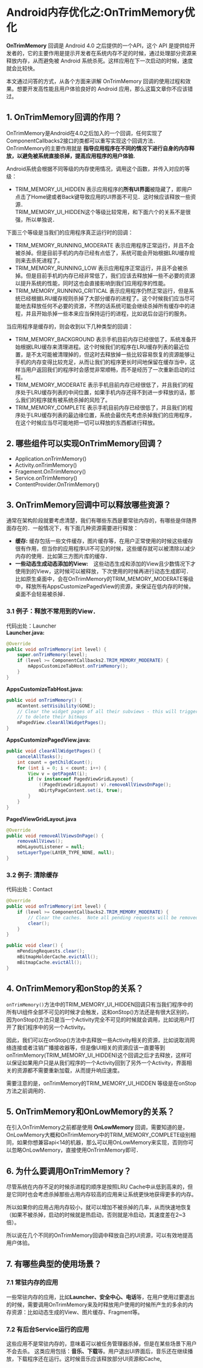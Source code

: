 ﻿Android内存优化之:OnTrimMemory优化
====
**OnTrimMemory** 回调是 Android 4.0 之后提供的一个API，这个 API 是提供给开发者的，它的主要作用是提示开发者在系统内存不足的时候，通过处理部分资源来释放内存，从而避免被 Android 系统杀死。这样应用在下一次启动的时候，速度就会比较快。

本文通过问答的方式，从各个方面来讲解 OnTrimMemory 回调的使用过程和效果。想要开发高性能且用户体验良好的 Android 应用，那么这篇文章你不应该错过。

## 1. OnTrimMemory回调的作用？ ##
OnTrimMemory是Android在4.0之后加入的一个回调，任何实现了ComponentCallbacks2接口的类都可以重写实现这个回调方法．OnTrimMemory的主要作用就是 **指导应用程序在不同的情况下进行自身的内存释放，以避免被系统直接杀掉，提高应用程序的用户体验.**

Android系统会根据不同等级的内存使用情况，调用这个函数，并传入对应的等级：

* TRIM_MEMORY_UI_HIDDEN 表示应用程序的**所有UI界面**被隐藏了，即用户点击了Home键或者Back键导致应用的UI界面不可见．这时候应该释放一些资源．</br>TRIM_MEMORY_UI_HIDDEN这个等级比较常用，和下面六个的关系不是很强，所以单独说．

下面三个等级是当我们的应用程序真正运行时的回调：

* TRIM_MEMORY_RUNNING_MODERATE 表示应用程序正常运行，并且不会被杀掉。但是目前手机的内存已经有点低了，系统可能会开始根据LRU缓存规则来去杀死进程了。
* TRIM_MEMORY_RUNNING_LOW 表示应用程序正常运行，并且不会被杀掉。但是目前手机的内存已经非常低了，我们应该去释放掉一些不必要的资源以提升系统的性能，同时这也会直接影响到我们应用程序的性能。
* TRIM_MEMORY_RUNNING_CRITICAL 表示应用程序仍然正常运行，但是系统已经根据LRU缓存规则杀掉了大部分缓存的进程了。这个时候我们应当尽可能地去释放任何不必要的资源，不然的话系统可能会继续杀掉所有缓存中的进程，并且开始杀掉一些本来应当保持运行的进程，比如说后台运行的服务。

当应用程序是缓存的，则会收到以下几种类型的回调：

* TRIM_MEMORY_BACKGROUND 表示手机目前内存已经很低了，系统准备开始根据LRU缓存来清理进程。这个时候我们的程序在LRU缓存列表的最近位置，是不太可能被清理掉的，但这时去释放掉一些比较容易恢复的资源能够让手机的内存变得比较充足，从而让我们的程序更长时间地保留在缓存当中，这样当用户返回我们的程序时会感觉非常顺畅，而不是经历了一次重新启动的过程。
* TRIM_MEMORY_MODERATE 表示手机目前内存已经很低了，并且我们的程序处于LRU缓存列表的中间位置，如果手机内存还得不到进一步释放的话，那么我们的程序就有被系统杀掉的风险了。
* TRIM_MEMORY_COMPLETE 表示手机目前内存已经很低了，并且我们的程序处于LRU缓存列表的最边缘位置，系统会最优先考虑杀掉我们的应用程序，在这个时候应当尽可能地把一切可以释放的东西都进行释放。

## 2. 哪些组件可以实现OnTrimMemory回调？ ##
* Application.onTrimMemory()
* Activity.onTrimMemory()
* Fragement.OnTrimMemory()
* Service.onTrimMemory()
* ContentProvider.OnTrimMemory()

## 3. OnTrimMemory回调中可以释放哪些资源？ ##
通常在架构阶段就要考虑清楚，我们有哪些东西是要常驻内存的，有哪些是伴随界面存在的．一般情况下，有下面几种资源需要进行释放：

* **缓存:** 缓存包括一些文件缓存，图片缓存等，在用户正常使用的时候这些缓存很有作用，但当你的应用程序UI不可见的时候，这些缓存就可以被清除以减少内存的使用．比如第三方图片库的缓存．
* **一些动态生成动态添加的View:**　这些动态生成和添加的View且少数情况下才使用到的View，这时候可以被释放，下次使用的时候再进行动态生成即可．比如原生桌面中，会在OnTrimMemory的TRIM_MEMORY_MODERATE等级中，释放所有AppsCustomizePagedView的资源，来保证在低内存的时候，桌面不会轻易被杀掉．

### 3.1 例子：释放不常用到的View． ###
代码出处：Launcher    
**Launcher.java:**
```java
@Override
public void onTrimMemory(int level) {
    super.onTrimMemory(level);
    if (level >= ComponentCallbacks2.TRIM_MEMORY_MODERATE) {
        mAppsCustomizeTabHost.onTrimMemory();
    }
}
```

**AppsCustomizeTabHost.java:**
```java
public void onTrimMemory() {
    mContent.setVisibility(GONE);
    // Clear the widget pages of all their subviews - this will trigger the widget previews
    // to delete their bitmaps
    mPagedView.clearAllWidgetPages();
}
```

**AppsCustomizePagedView.java:**
```java
public void clearAllWidgetPages() {
    cancelAllTasks();
    int count = getChildCount();
    for (int i = 0; i < count; i++) {
        View v = getPageAt(i);
        if (v instanceof PagedViewGridLayout) {
            ((PagedViewGridLayout) v).removeAllViewsOnPage();
            mDirtyPageContent.set(i, true);
        }
    }
}
```

**PagedViewGridLayout.java**
```java
@Override
public void removeAllViewsOnPage() {
    removeAllViews();
    mOnLayoutListener = null;
    setLayerType(LAYER_TYPE_NONE, null);
}
```

### 3.2 例子: 清除缓存 ###
代码出处：Contact
```java
@Override
public void onTrimMemory(int level) {
    if (level >= ComponentCallbacks2.TRIM_MEMORY_MODERATE) {
        // Clear the caches.  Note all pending requests will be removed too.
        clear();
    }
}

public void clear() {
    mPendingRequests.clear();
    mBitmapHolderCache.evictAll();
    mBitmapCache.evictAll();
}
```

## 4. OnTrimMemory和onStop的关系？ ##
`onTrimMemory()`方法中的TRIM_MEMORY_UI_HIDDEN回调只有当我们程序中的所有UI组件全部不可见的时候才会触发，这和onStop()方法还是有很大区别的，因为onStop()方法只是当一个Activity完全不可见的时候就会调用，比如说用户打开了我们程序中的另一个Activity。

因此，我们可以在onStop()方法中去释放一些Activity相关的资源，比如说取消网络连接或者注销广播接收器等，但是像UI相关的资源应该一直要等到onTrimMemory(TRIM_MEMORY_UI_HIDDEN)这个回调之后才去释放，这样可以保证如果用户只是从我们程序的一个Activity回到了另外一个Activity，界面相关的资源都不需要重新加载，从而提升响应速度。

需要注意的是，onTrimMemory的TRIM_MEMORY_UI_HIDDEN 等级是在onStop方法之前调用的．

## 5. OnTrimMemory和OnLowMemory的关系？ ##
在引入OnTrimMemory之前都是使用 **OnLowMemory** 回调，需要知道的是，OnLowMemory大概和OnTrimMemory中的TRIM_MEMORY_COMPLETE级别相同，如果你想兼容api<14的机器，那么可以用OnLowMemory来实现，否则你可以忽略OnLowMemory，直接使用OnTrimMemory即可．

## 6. 为什么要调用OnTrimMemory？ ##
尽管系统在内存不足的时候杀进程的顺序是按照LRU Cache中从低到高来的，但是它同时也会考虑杀掉那些占用内存较高的应用来让系统更快地获得更多的内存。

所以如果你的应用占用内存较小，就可以增加不被杀掉的几率，从而快速地恢复（如果不被杀掉，启动的时候就是热启动，否则就是冷启动，其速度差在2~3倍）。

所以说在几个不同的OnTrimMemory回调中释放自己的UI资源，可以有效地提高用户体验。

## 7. 有哪些典型的使用场景？ ##
### 7.1 常驻内存的应用 ###
一些常驻内存的应用，比如**Launcher、安全中心、电话**等，在用户使用过要退出的时候，需要调用OnTrimMemory来及时释放用户使用的时候所产生的多余的内存资源：比如动态生成的View、图片缓存、Fragment等。
### 7.2 有后台Service运行的应用 ###
这些应用不是常驻内存的，意味着可以被任务管理器杀掉，但是在某些场景下用户不会去杀。
这类应用包括：**音乐、下载**等。用户退出UI界面后，音乐还在继续播放，下载程序还在运行。这时候音乐应该释放部分UI资源和Cache[.](http://androidperformance.com/2015/07/20/Android-Performance-Memory-onTrimMemory/)